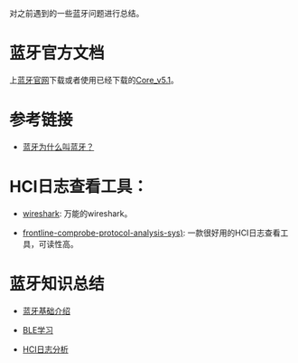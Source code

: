 对之前遇到的一些蓝牙问题进行总结。

# 蓝牙官方文档

上[蓝牙官网](https://www.bluetooth.com)下载或者使用已经下载的[Core_v5.1](./doc/Core_v5.1.pdf)。

# 参考链接

* [蓝牙为什么叫蓝牙？](https://www.zhihu.com/question/20680730)

# HCI日志查看工具：

* [wireshark](https://www.wireshark.org/#download): 万能的wireshark。  
  
* [frontline-comprobe-protocol-analysis-sys)](https://frontline-comprobe-protocol-analysis-sys.software.informer.com): 一款很好用的HCI日志查看工具，可读性高。

# 蓝牙知识总结

* [蓝牙基础介绍](./doc/bluetooth_introduce.pdf)

* [BLE学习](./doc/BLE_analyse.md)

* [HCI日志分析](./doc/HCI_analyse.md)
